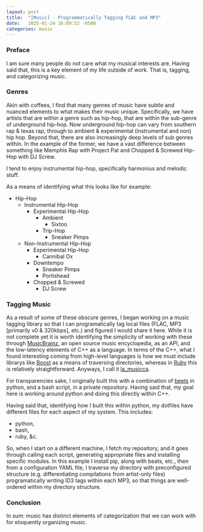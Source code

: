 ```yaml
---
layout: post
title:  "[Music] - Programmatically Tagging FLAC and MP3"
date:   2025-01-24 16:09:52 -0500
categories: music
---
```

### Preface
I am sure many people do not care what my musical interests are. Having said that, this is a key element of my life outside of work. That is, tagging, and categorizing music.

### Genres

Akin with coffees, I find that many genres of music have subtle and nuanced elements to what makes their music unique. Specifically, we have artists that are within a genre such as hip-hop, that are within the sub-genre of underground hip-hop. Now underground hip-hop can vary from southern rap & texas rap, through to ambient & experimental (instrumental and non) hip hop. Beyond that, there are also increasingly deep levels of sub genres within. In the example of the former, we have a vast difference between something like Memphis Rap with Project Pat and Chopped & Screwed Hip-Hop with DJ Screw. 

I tend to enjoy instrumental hip-hop, specifically harmonius and melodic stuff. 

As a means of identifying what this looks like for example:

- Hip-Hop
    - Instrumental Hip-Hop
        - Experimental Hip-Hop
            - Ambient
                - Sixtoo
            - Trip-Hop
                - Sneaker Pimps
    - Non-Instrumental Hip-Hop
        - Experimental Hip-Hop
            - Cannibal Ox
        - Downtempo
            - Sneaker Pimps
            - Portishead
        - Chopped & Screwed
            - DJ Screw

### Tagging Music

As a result of some of these obscure genres, I began working on a music tagging library so that I can programatically tag local files (FLAC, MP3 [primarily v0 & 320kbps], etc.) and figured I would share it here. While it is not complete yet it is worth identifying the simplicity of working with these through [MusicBrainz], an open source music encyclopedia, as an API, and the low-latency elements of C++ as a language. In terms of the C++, what I found interesting coming from high-level languages is how we must include librarys like [Boost] as a means of traversing directories, whereas in [Ruby] this is relatively straightforward. Anyways, I call it [la_musicca].

For transparencies sake, I originally built this with a combination of [beets] in python, and a bash script, in a private repository. Having said that, my goal here is working around python and doing this directly within C++. 

Having said that, identifying how I built this within python, my dotfiles have different files for each aspect of my system. This includes:

- python,
- bash,
- ruby, &c.

So, when I start on a different machine, I fetch my repository, and it goes through calling each script, generating appropriate files and installing specific modules. In this example I install pip, along with beats, etc., then from a configuration YAML file, I traverse my directory with preconfigured structure (e.g. differentiating compilations from artist-only files) programatically writing ID3 tags within each MP3, so that things are well-ordered within my directory structure.


### Conclusion

In sum: music has distinct elements of categorization that we can work with for eloquently organizing music.

[beets]: beets.io
[MusicBrainz]: https://www.musicbrainz.org
[Boost]: https://boost.org
[Ruby]: https://ruby-doc.org/core-3.0.0/Dir.html
[la_musicca]: https://github.com/zachweed/la_musicca